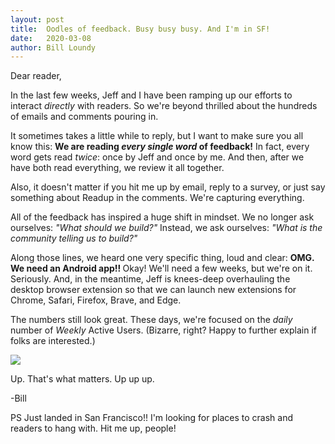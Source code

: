 ```yaml
---
layout: post
title:  Oodles of feedback. Busy busy busy. And I'm in SF! 
date:   2020-03-08
author: Bill Loundy
---
```

<p>
Dear reader,
</p>

<p>
In the last few weeks, Jeff and I have been ramping up our efforts to interact <em>directly</em> with readers. So we're beyond thrilled about the hundreds of emails and comments pouring in. 
</p>

<p>
It sometimes takes a little while to reply, but I want to make sure you all know this: <strong>We are reading <em>every single word</em> of feedback!</strong> In fact, every word gets read <em>twice</em>: once by Jeff and once by me. And then, after we have both read everything, we review it all together. 
</p>

<p>
Also, it doesn't matter if you hit me up by email, reply to a survey, or just say something about Readup in the comments. We're capturing everything. 
</p>

<p>
All of the feedback has inspired a huge shift in mindset. We no longer ask ourselves: <em>"What should we build?"</em> Instead, we ask ourselves: <em>"What is the community telling us to build?"</em>  
</p>

<p>
Along those lines, we heard one very specific thing, loud and clear: <strong> OMG. We need an Android app!! </strong> Okay! We'll need a few weeks, but we're on it. Seriously. And, in the meantime, Jeff is knees-deep overhauling the desktop browser extension so that we can launch new extensions for Chrome, Safari, Firefox, Brave, and Edge.
</p>

<p>
The numbers still look great. These days, we're focused on the <em>daily</em> number of <em>Weekly</em> Active Users. (Bizarre, right? Happy to further explain if folks are interested.)
</p>

<p>
<img src="http://blog.readup.com/pics/wau111.png" style="display:block;margin:0 auto;max-width:100%;">
</p>

<p>
Up. That's what matters. Up up up. 
</p>

<p>
-Bill
</p>

<p>
PS Just landed in San Francisco!! I'm looking for places to crash and readers to hang with. Hit me up, people!
</p>